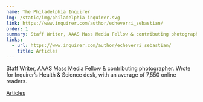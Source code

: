 ```yaml
---
name: The Philadelphia Inquirer
img: /static/img/philadelphia-inquirer.svg
link: https://www.inquirer.com/author/echeverri_sebastian/
order: 1
summary: Staff Writer, AAAS Mass Media Fellow & contributing photographer. Wrote for Inquirer’s Health & Science desk, with an average of 7,550 online readers.
links:
  - url: https://www.inquirer.com/author/echeverri_sebastian/
    title: Articles
---
```


Staff Writer, AAAS Mass Media Fellow & contributing photographer. Wrote for Inquirer’s Health & Science desk, with an average of 7,550 online readers.

[Articles](https://www.inquirer.com/author/echeverri_sebastian/)
